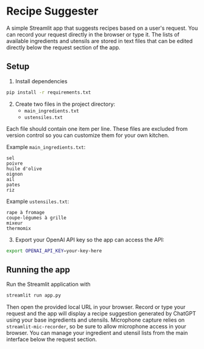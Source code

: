 # Recipe Suggester

A simple Streamlit app that suggests recipes based on a user's request. You can
record your request directly in the browser or type it. The lists of available
ingredients and utensils are stored in text files that can be edited directly
below the request section of the app.

## Setup

1. Install dependencies

```bash
pip install -r requirements.txt
```

2. Create two files in the project directory:
   - `main_ingredients.txt`
   - `ustensiles.txt`

Each file should contain one item per line. These files are excluded from
version control so you can customize them for your own kitchen.

Example `main_ingredients.txt`:

```
sel
poivre
huile d'olive
oignon
ail
pates
riz
```

Example `ustensiles.txt`:

```
rape à fromage
coupe-légumes à grille
mixeur
thermomix
```

3. Export your OpenAI API key so the app can access the API:

```bash
export OPENAI_API_KEY=your-key-here
```

## Running the app

Run the Streamlit application with

```bash
streamlit run app.py
```

Then open the provided local URL in your browser. Record or type your request
and the app will display a recipe suggestion generated by ChatGPT using your
base ingredients and utensils. Microphone capture relies on
`streamlit-mic-recorder`, so be sure to allow microphone access in your
browser. You can manage your ingredient and utensil lists from the main
interface below the request section.
